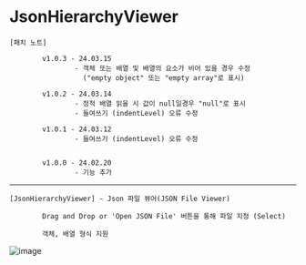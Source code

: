 # JsonHierarchyViewer

    [패치 노트]
            
            v1.0.3 - 24.03.15
                    - 객체 또는 배열 및 배열의 요소가 비어 있을 경우 수정 
                      ("empty object" 또는 "empty array"로 표시)
                    
            v1.0.2 - 24.03.14 
                    - 정적 배열 읽을 시 값이 null일경우 "null"로 표시
                    - 들여쓰기 (indentLevel) 오류 수정
            
            v1.0.1 - 24.03.12
                    - 들여쓰기 (indentLevel) 오류 수정


            v1.0.0 - 24.02.20
                    - 기능 추가

 ---------------------------------------------------------------------------------------------                   
    [JsonHierarchyViewer] - Json 파일 뷰어(JSON File Viewer)

            Drag and Drop or 'Open JSON File' 버튼을 통해 파일 지정 (Select)

            객체, 배열 형식 지원

![image](https://github.com/kastro723/JsonHierarchyViewer/assets/55536937/2ed7fef0-e7f9-48e4-ad3a-b409852e240e)

